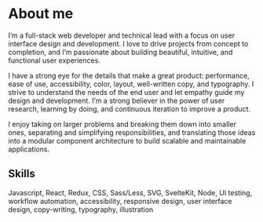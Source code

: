 # About me

I’m a full-stack web developer and technical lead with a focus on user interface design and development. I love to drive projects from concept to completion, and I’m passionate about building beautiful, intuitive, and functional user experiences.

I have a strong eye for the details that make a great product: performance, ease of use, accessibility, color, layout, well-written copy, and typography. I strive to understand the needs of the end user and let empathy guide my design and development. I’m a strong believer in the power of user research, learning by doing, and continuous iteration to improve a product.

I enjoy taking on larger problems and breaking them down into smaller ones, separating and simplifying responsibilities, and translating those ideas into a modular component architecture to build scalable and maintainable applications.

## **Skills**

Javascript, React, Redux, CSS, Sass/Less, SVG, SvelteKit, Node, UI testing, workflow automation, accessibility, responsive design, user interface design, copy-writing, typography, illustration
